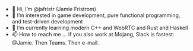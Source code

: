 - 👋 Hi, I’m @jafristr (Jamie Fristrom)
- 👀 I’m interested in game development, pure functional programming, and test-driven development
- 🌱 I’m currently learning modern C++ and WebRTC and Rust and Haskell
- 📫 How to reach me ... if you also work at Mojang, Slack is fastest: @Jamie. Then Teams. Then e-mail.
